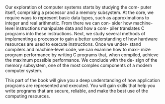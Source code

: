 Our exploration of computer systems starts by studying the com- puter itself, comprising a processor and a memory subsystem. At the core, we require ways to represent basic data types, such as approximations to integer and real arithmetic. From there we can con- sider how machine-level instructions manipulate data and how a com- piler translates C programs into these instructions. Next, we study several methods of implementing a processor to gain a better understanding of how hardware resources are used to execute instructions. Once we under- stand compilers and machine-level code, we can examine how to maxi- mize program performance by writing C programs that, when compiled, achieve the maximum possible performance. We conclude with the de- sign of the memory subsystem, one of the most complex components of a modern computer system.

This part of the book will give you a deep understanding of how application programs are represented and executed. You will gain skills that help you write programs that are secure, reliable, and make the best use of the computing resources.